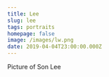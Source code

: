 ```yaml
---
title: Lee
slug: lee
tags: portraits
homepage: false
image: /images/lw.png
date: 2019-04-04T23:00:00.000Z
---
```

Picture of Son Lee
